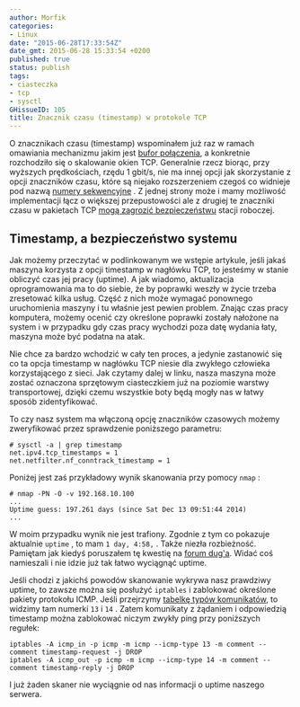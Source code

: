 ```yaml
---
author: Morfik
categories:
- Linux
date: "2015-06-28T17:33:54Z"
date_gmt: 2015-06-28 15:33:54 +0200
published: true
status: publish
tags:
- ciasteczka
- tcp
- sysctl
GHissueID: 105
title: Znacznik czasu (timestamp) w protokole TCP
---
```


O znacznikach czasu (timestamp) wspominałem już raz w ramach omawiania mechanizmu jakim jest [bufor
połączenia][1], a konkretnie rozchodziło się o skalowanie okien TCP. Generalnie rzecz biorąc, przy
wyższych prędkościach, rzędu 1 gbit/s, nie ma innej opcji jak skorzystanie z opcji znaczników czasu,
które są niejako rozszerzeniem czegoś co widnieje pod nazwą [numery sekwencyjne][2] . Z jednej
strony może i mamy możliwość implementacji łącz o większej przepustowości ale z drugiej te znaczniki
czasu w pakietach TCP [mogą zagrozić bezpieczeństwu][3] stacji roboczej.

<!--more-->
## Timestamp, a bezpieczeństwo systemu

Jak możemy przeczytać w podlinkowanym we wstępie artykule, jeśli jakaś maszyna korzysta z opcji
timestamp w nagłówku TCP, to jesteśmy w stanie obliczyć czas jej pracy (uptime). A jak wiadomo,
aktualizacja oprogramowania ma to do siebie, że by poprawki weszły w życie trzeba zresetować kilka
usług. Część z nich może wymagać ponownego uruchomienia maszyny i tu właśnie jest pewien problem.
Znając czas pracy komputera, możemy ocenić czy określone poprawki zostały nałożone na system i w
przypadku gdy czas pracy wychodzi poza datę wydania łaty, maszyna może być podatna na atak.

Nie chce za bardzo wchodzić w cały ten proces, a jedynie zastanowić się co ta opcja timestamp w
nagłówku TCP niesie dla zwykłego człowieka korzystającego z sieci. Jak czytamy dalej w linku,
nasza maszyna może zostać oznaczona sprzętowym ciasteczkiem już na poziomie warstwy transportowej,
dzięki czemu wszystkie boty będą mogły nas w łatwy sposób zidentyfikować.

To czy nasz system ma włączoną opcję znaczników czasowych możemy zweryfikować przez sprawdzenie
poniższego parametru:

    # sysctl -a | grep timestamp
    net.ipv4.tcp_timestamps = 1
    net.netfilter.nf_conntrack_timestamp = 1

Poniżej jest zaś przykładowy wynik skanowania przy pomocy `nmap` :

    # nmap -PN -O -v 192.168.10.100
    ...
    Uptime guess: 197.261 days (since Sat Dec 13 09:51:44 2014)
    ...

W moim przypadku wynik nie jest trafiony. Zgodnie z tym co pokazuje aktualnie `uptime` , to mam `1
day, 4:58,` . Także niezła rozbieżność. Pamiętam jak kiedyś poruszałem tę kwestię na [forum
dug'a][4]. Widać coś namieszali i nie idzie już tak łatwo wyciągnąć uptime.

Jeśli chodzi z jakichś powodów skanowanie wykrywa nasz prawdziwy uptime, to zawsze można się
posłużyć `iptables` i zablokować określone pakiety protokołu ICMP. Jeśli przejrzymy [tabelkę
typów komunikatów][5], to widzimy tam numerki `13` i `14` . Zatem komunikaty z żądaniem i
odpowiedzią timestamp można zablokować niczym zwykły ping przy poniższych regułek:

    iptables -A icmp_in -p icmp -m icmp --icmp-type 13 -m comment --comment timestamp-request -j DROP
    iptables -A icmp_out -p icmp -m icmp --icmp-type 14 -m comment --comment timestamp-reply -j DROP

I już żaden skaner nie wyciągnie od nas informacji o uptime naszego serwera.


[1]: /post/bufor-polaczen-w-protokole-tcp/
[2]: /post/numery-sekwencyjne-w-strumieniu-tcp/
[3]: https://nfsec.pl/security/2306
[4]: https://forum.dug.net.pl/viewtopic.php?pid=265657
[5]: https://www.iana.org/assignments/icmp-parameters/icmp-parameters.xml
